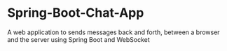 # Spring-Boot-Chat-App
A web application to sends messages back and forth, between a browser and the server using Spring Boot and WebSocket
